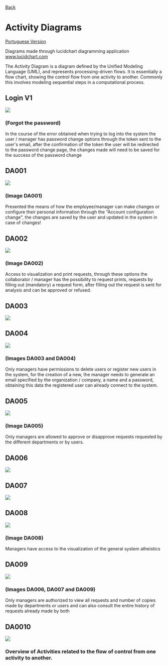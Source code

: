 <a href="https://github.com/Squad-Back-End/reprography-nodejs/blob/master/docs/diagrams/README-en.md">Back</a>

# Activity Diagrams

[Portuguese Version](https://github.com/Squad-Back-End/reprography-nodejs/blob/master/docs/diagrams/diagramas_de_atividade/README.md)

Diagrams made through lucidchart diagramming application
www.lucidchart.com

The Activity Diagram is a diagram defined by the Unified Modeling Language (UML), and represents processing-driven flows. It is essentially a flow chart, showing the control flow from one activity to another. Commonly this involves modeling sequential steps in a computational process.

## Login V1 
<img src="https://raw.githubusercontent.com/Squad-Back-End/reprography-nodejs/master/docs/diagrams/diagramas_de_atividade/Diagrama%20de%20Atividade_login%20V1.PNG" img>

### (Forgot the password)
In the course of the error obtained when trying to log into the system the user / manager has password change options through the token sent to the user's email, after the confirmation of the token the user will be redirected to the password change page, the changes made will need to be saved for the success of the password change

## DA001 
<img src="https://raw.githubusercontent.com/Squad-Back-End/reprography-nodejs/master/docs/diagrams/diagramas_de_atividade/DA001.png" img>

### (Image DA001)
Presented the means of how the employee/manager can make changes or configure their personal information through the "Account configuration change", the changes are saved by the user and updated in the system in case of changes!

## DA002 
<img src="https://raw.githubusercontent.com/Squad-Back-End/reprography-nodejs/master/docs/diagrams/diagramas_de_atividade/DA002.png" img>

### (Image DA002)
Access to visualization and print requests, through these options the collaborator / manager has the possibility to request prints, requests by filling out (mandatory) a request form, after filling out the request is sent for analysis and can be approved or refused.


## DA003 
<img src="https://raw.githubusercontent.com/Squad-Back-End/reprography-nodejs/master/docs/diagrams/diagramas_de_atividade/DA003.png" img>


## DA004 
<img src="https://raw.githubusercontent.com/Squad-Back-End/reprography-nodejs/master/docs/diagrams/diagramas_de_atividade/DA004.png" img>

### (Images DA003 and DA004)
Only managers have permissions to delete users or register new users in the system, for the creation of a new, the manager needs to generate an email specified by the organization / company, a name and a password, obtaining this data the registered user can already connect to the system.


## DA005 
<img src="https://raw.githubusercontent.com/Squad-Back-End/reprography-nodejs/master/docs/diagrams/diagramas_de_atividade/DA005.png" img>

### (Image DA005)
Only managers are allowed to approve or disapprove requests requested by the different departments or by users.

## DA006 
<img src="https://raw.githubusercontent.com/Squad-Back-End/reprography-nodejs/master/docs/diagrams/diagramas_de_atividade/DA006.png" img>

## DA007 
<img src="https://raw.githubusercontent.com/Squad-Back-End/reprography-nodejs/master/docs/diagrams/diagramas_de_atividade/DA007.png" img>

## DA008 
<img src="https://raw.githubusercontent.com/Squad-Back-End/reprography-nodejs/master/docs/diagrams/diagramas_de_atividade/DA008.png" img>

### (Image DA008)
Managers have access to the visualization of the general system atheistics


## DA009 
<img src="https://raw.githubusercontent.com/Squad-Back-End/reprography-nodejs/master/docs/diagrams/diagramas_de_atividade/DA009.png" img>

### (Images DA006, DA007 and DA009)
Only managers are authorized to view all requests and number of copies made by departments or users and can also consult the entire history of requests already made by both

## DA0010 
<img src="https://raw.githubusercontent.com/Squad-Back-End/reprography-nodejs/master/docs/diagrams/diagramas_de_atividade/DA0010.png" img>

### Overview of Activities related to the flow of control from one activity to another.

